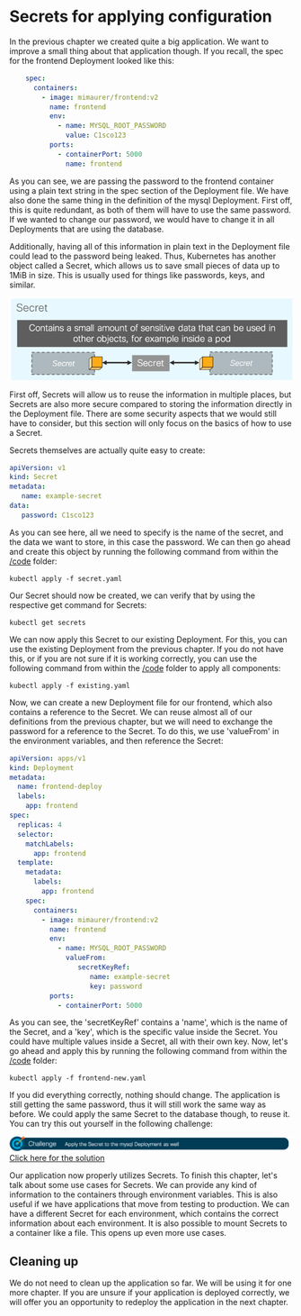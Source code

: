 # Secrets for applying configuration

In the previous chapter we created quite a big application. We want to improve a small thing about that application though. If you recall, the spec for the frontend Deployment looked like this:

```yaml
    spec:
      containers:
        - image: mimaurer/frontend:v2
          name: frontend
          env:
            - name: MYSQL_ROOT_PASSWORD
              value: C1sco123
          ports:
            - containerPort: 5000
              name: frontend
```

As you can see, we are passing the password to the frontend container using a plain text string in the spec section of the Deployment file. We have also done the same thing in the definition of the mysql Deployment. First off, this is quite redundant, as both of them will have to use the same password. If we wanted to change our password, we would have to change it in all Deployments that are using the database.

Additionally, having all of this information in plain text in the Deployment file could lead to the password being leaked. Thus, Kubernetes has another object called a Secret, which allows us to save small pieces of data up to 1MiB in size. This is usually used for things like passwords, keys, and similar.

![Secrets](img/secrets.png?raw=true "Secrets")

First off, Secrets will allow us to reuse the information in multiple places, but Secrets are also more secure compared to storing the information directly in the Deployment file. There are some security aspects that we would still have to consider, but this section will only focus on the basics of how to use a Secret.

Secrets themselves are actually quite easy to create:

```yaml
apiVersion: v1
kind: Secret
metadata:
   name: example-secret
data:
   password: C1sco123
```

As you can see here, all we need to specify is the name of the secret, and the data we want to store, in this case the password. We can then go ahead and create this object by running the following command from within the [/code](code/ "/code") folder:

```
kubectl apply -f secret.yaml 
```

Our Secret should now be created, we can verify that by using the respective get command for Secrets:

```
kubectl get secrets 
```

We can now apply this Secret to our existing Deployment. For this, you can use the existing Deployment from the previous chapter. If you do not have this, or if you are not sure if it is working correctly, you can use the following command from within the [/code](code/ "/code") folder to apply all components:

```
kubectl apply -f existing.yaml 
```

Now, we can create a new Deployment file for our frontend, which also contains a reference to the Secret. We can reuse almost all of our definitions from the previous chapter, but we will need to exchange the password for a reference to the Secret. To do this, we use 'valueFrom' in the environment variables, and then reference the Secret:

```yaml
apiVersion: apps/v1
kind: Deployment
metadata:
  name: frontend-deploy
  labels:
    app: frontend
spec:
  replicas: 4
  selector:
    matchLabels:
      app: frontend
  template:
    metadata:
      labels:
        app: frontend
    spec:
      containers:
        - image: mimaurer/frontend:v2
          name: frontend
          env:
            - name: MYSQL_ROOT_PASSWORD
              valueFrom:
                 secretKeyRef:
                    name: example-secret
                    key: password
          ports:
            - containerPort: 5000
```

As you can see, the 'secretKeyRef' contains a 'name', which is the name of the Secret, and a 'key', which is the specific value inside the Secret. You could have multiple values inside a Secret, all with their own key. Now, let's go ahead and apply this by running the following command from within the [/code](code/ "/code") folder:

```
kubectl apply -f frontend-new.yaml 
```

If you did everything correctly, nothing should change. The application is still getting the same password, thus it will still work the same way as before. We could apply the same Secret to the database though, to reuse it. You can try this out yourself in the following challenge:

![Challenge 1](img/challenge1.png?raw=true "Challenge 1")
[Click here for the solution](./solutions/challenge1 "Click here for the solution")

Our application now properly utilizes Secrets. To finish this chapter, let's talk about some use cases for Secrets. We can provide any kind of information to the containers through environment variables. This is also useful if we have applications that move from testing to production. We can have a different Secret for each environment, which contains the correct information about each environment. It is also possible to mount Secrets to a container like a file. This opens up even more use cases.

## Cleaning up

We do not need to clean up the application so far. We will be using it for one more chapter. If you are unsure if your application is deployed correctly, we will offer you an opportunity to redeploy the application in the next chapter.
